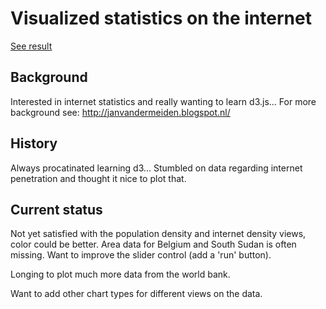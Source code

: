 # Visualized statistics on the internet

[See result](http://jvdm.info/webstats/index.html)

## Background
Interested in internet statistics and really wanting to learn d3.js... 
For more background see:  http://janvandermeiden.blogspot.nl/

## History
Always procatinated learning d3...
Stumbled on data regarding internet penetration and thought it nice to plot that.

## Current status
Not yet satisfied with the population density and internet density views, color could be better. Area data for Belgium and South Sudan is often missing.
Want to improve the slider control (add a 'run' button).

Longing to plot much more data from the world bank.

Want to add other chart types for different views on the data.
